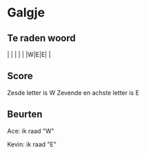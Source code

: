 # Galgje

## Te raden woord

| | | | | |W|E|E| |

## Score
Zesde letter is W
Zevende en achste letter is E


## Beurten
Ace: ik raad "W"

Kevin: ik raad "E"